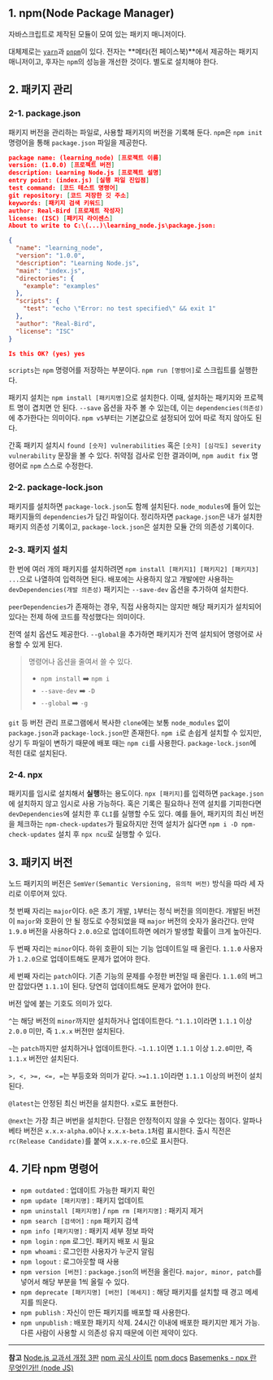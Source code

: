 ## 1. npm(Node Package Manager)

자바스크립트로 제작된 모듈이 모여 있는 패키지 매니저이다.

대체제로는 [`yarn`](https://yarnpkg.com/)과 [`pnpm`](https://pnpm.io/)이 있다. 전자는 **메타(전 페이스북)**에서 제공하는 패키지 매니저이고, 후자는 `npm`의 성능을 개선한 것이다. 별도로 설치해야 한다.

## 2. 패키지 관리

### 2-1. package.json

패키지 버전을 관리하는 파일로, 사용할 패키지의 버전을 기록해 둔다. `npm`은 `npm init` 명령어을 통해 `package.json` 파일을 제공한다.

```json
package name: (learning_node) [프로젝트 이름]
version: (1.0.0) [프로젝트 버전]
description: Learning Node.js [프로젝트 설명]
entry point: (index.js) [실행 파일 진입점]
test command: [코드 테스트 명령어]
git repository: [코드 저장한 깃 주소]
keywords: [패키지 검색 키워드]
author: Real-Bird [프로제트 작성자]
license: (ISC) [패키지 라이센스]
About to write to C:\(...)\learning_node.js\package.json:

{
  "name": "learning_node",
  "version": "1.0.0",
  "description": "Learning Node.js",
  "main": "index.js",
  "directories": {
    "example": "examples"
  },
  "scripts": {
    "test": "echo \"Error: no test specified\" && exit 1"
  },
  "author": "Real-Bird",
  "license": "ISC"
}

Is this OK? (yes) yes
```

`scripts`는 `npm` 명령어를 저장하는 부분이다. `npm run [명령어]`로 스크립트를 실행한다.

패키지 설치는 `npm install [패키지명]`으로 설치한다. 이때, 설치하는 패키지와 프로젝트 명이 겹치면 안 된다. `--save` 옵션을 자주 볼 수 있는데, 이는 `dependencies(의존성)`에 추가한다는 의미이다. `npm v5`부터는 기본값으로 설정되어 있어 따로 적지 않아도 된다.

간혹 패키지 설치시 `found [숫자] vulnerabilities` 혹은 `[숫자] [심각도] severity vulnerability` 문장을 볼 수 있다. 취약점 검사로 인한 결과이며, `npm audit fix` 명령어로 `npm` 스스로 수정한다.

### 2-2. package-lock.json

패키지를 설치하면 `package-lock.json`도 함께 설치된다. `node_modules`에 들어 있는 패키지들의 `dependencies`가 담긴 파일이다. 정리하자면 `package.json`은 내가 설치한 패키지 의존성 기록이고, `package-lock.json`은 설치한 모듈 간의 의존성 기록이다.

### 2-3. 패키지 설치

한 번에 여러 개의 패키지를 설치하려면 `npm install [패키지1] [패키지2] [패키지3] ...`으로 나열하여 입력하면 된다. 배포에는 사용하지 않고 개발에만 사용하는 `devDependencies(개발 의존성)` 패키지는 `--save-dev` 옵션을 추가하여 설치한다.

`peerDependencies`가 존재하는 경우, 직접 사용하지는 않지만 해당 패키지가 설치되어 있다는 전제 하에 코드를 작성했다는 의미이다.

전역 설치 옵션도 제공한다. `--global`을 추가하면 패키지가 전역 설치되어 명령어로 사용할 수 있게 된다.

> 명령어나 옵션을 줄여서 쓸 수 있다.
>
> - `npm install` ➡️ `npm i`
> - `--save-dev` ➡️ `-D`
> - `--global` ➡️ `-g`

`git` 등 버전 관리 프로그램에서 복사한 `clone`에는 보통 `node_modules` 없이 `package.json`과 `package-lock.json`만 존재한다. `npm i`로 손쉽게 설치할 수 있지만, 상기 두 파일이 변하기 때문에 배포 때는 `npm ci`를 사용한다. `package-lock.json`에 적힌 대로 설치된다.

### 2-4. npx

패키지를 임시로 설치해서 **실행**하는 용도이다. `npx [패키지]`를 입력하면 `package.json`에 설치하지 않고 임시로 사용 가능하다. 혹은 기록은 필요하나 전역 설치를 기피한다면 `devDependencies`에 설치한 후 `CLI`를 실행할 수도 있다. 예를 들어, 패키지의 최신 버전을 체크하는 `npm-check-updates`가 필요하지만 전역 설치가 싫다면 `npm i -D npm-check-updates` 설치 후 `npx ncu`로 실행할 수 있다.

## 3. 패키지 버전

노드 패키지의 버전은 `SemVer(Semantic Versioning, 유의적 버전)` 방식을 따라 세 자리로 이루어져 있다.

첫 번째 자리는 `major`이다. `0`은 초기 개발, `1`부터는 정식 버전을 의미한다. 개발된 버전이 `major`와 호환이 안 될 정도로 수정되었을 때 `major` 버전의 숫자가 올라간다. 만약 `1.9.0` 버전을 사용하다 `2.0.0`으로 업데이트하면 에러가 발생할 확률이 크게 높아진다.

두 번째 자리는 `minor`이다. 하위 호환이 되는 기능 업데이트일 때 올린다. `1.1.0` 사용자가 `1.2.0`으로 업데이트해도 문제가 없어야 한다.

세 번째 자리는 `patch`이다. 기존 기능의 문제를 수정한 버전일 때 올린다. `1.1.0`의 버그만 잡았다면 `1.1.1`이 된다. 당연히 업데이트해도 문제가 없어야 한다.

버전 앞에 붙는 기호도 의미가 있다.

`^`는 해당 버전의 `minor`까지만 설치하거나 업데이트한다. `^1.1.1`이라면 `1.1.1` 이상 `2.0.0` 미만, 즉 `1.x.x` 버전만 설치된다.

`~`는 `patch`까지만 설치하거나 업데이트한다. `~1.1.1`이면 `1.1.1` 이상 `1.2.0`미만, 즉 `1.1.x` 버전만 설치된다.

`>, <, >=, <=, =`는 부등호와 의미가 같다. `>=1.1.1`이라면 `1.1.1` 이상의 버전이 설치된다.

`@latest`는 안정된 최신 버전을 설치한다. `x`로도 표현한다.

`@next`는 가장 최근 버번을 설치한다. 단점은 안정적이지 않을 수 있다는 점이다. 알파나 베타 버전은 `x.x.x-alpha.0`이나 `x.x.x-beta.1`처럼 표시한다. 출시 직전은 `rc(Release Candidate)`를 붙여 `x.x.x-re.0`으로 표시한다.

## 4. 기타 npm 명령어

- `npm outdated` : 업데이트 가능한 패키지 확인
- `npm update [패키지명]` : 패키지 업데이트
- `npm uninstall [패키지명]` / `npm rm [패키지명]` : 패키지 제거
- `npm search [검색어]` : `npm` 패키지 검색
- `npm info [패키지명]` : 패키지 세부 정보 파악
- `npm login` : `npm` 로그인. 패키지 배포 시 필요
- `npm whoami` : 로그인한 사용자가 누군지 알림
- `npm logout` : 로그아웃할 때 사용
- `npm version [버전]` : `package.json`의 버전을 올린다. `major, minor, patch`를 넣어서 해당 부분을 1씩 올릴 수 있다.
- `npm deprecate [패키지명] [버전] [메세지]` : 해당 패키지를 설치할 때 경고 메세지를 띄운다.
- `npm publish` : 자신이 만든 패키지를 배포할 때 사용한다.
- `npm unpublish` : 배포한 패키지 삭제. 24시간 이내에 배포한 패키지만 제거 가능. 다른 사람이 사용할 시 의존성 유지 때문에 이런 제약이 있다.

---

**참고**
[Node.js 교과서 개정 3판](http://aladin.kr/p/4Qg4w)
[npm 공식 사이트](https://www.npmjs.com/)
[npm docs](https://docs.npmjs.com/)
[Basemenks - npx 란 무엇인가!! (node JS)](https://basemenks.tistory.com/232)
